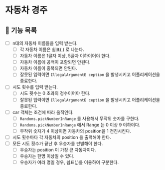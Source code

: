# 자동차 경주

## 🎯 기능 목록

- [ ] n대의 자동차 이름들을 입력 받는다.
    - [ ] 각 자동차 이름은 쉼표(,) 로 나눈다.
    - [ ] 자동차 이름은 1글자 이상, 5글자 이하이어야 한다.
    - [ ] 자동차 이름에 공백이 포함되면 안된다.
    - [ ] 자동차 이름이 중복되면 안된다.
    - [ ] 잘못된 입력이면 `IllegalArgumentE ception` 을 발생시키고 어플리케이션을 종료한다.
- [ ] 시도 횟수를 입력 받는다.
    - [ ] 시도 횟수는 0 초과의 정수이어야 한다.
    - [ ] 잘못된 입력이면 `IllegalArgumentE ception` 을 발생시키고 어플리케이션을 종료한다.
- [ ] car 객체는 조건에 따라 움직인다.
    - [ ] `Randoms.pickNumberInRange` 를 사용해서 무작위 숫자를 구한다.
    - [ ] `Randoms.pickNumberInRange` 에서 Range 는 0 이상 9 이하이다.
    - [ ] 무작위 숫자가 4 이상이면 자동차의 position을 1 전진시킨다.
- [ ] 시도 횟수마다 각 자동차의 position 을 출력해야 한다.
- [ ] 모든 시도 횟수가 끝난 후 우승자를 판별해야 한다.
    - [ ] 우승자는 position 이 가장 큰 자동차이다.
    - [ ] 우승자는 한명 이상일 수 있다.
    - [ ] 우승자가 여러 명일 경우, 쉼표(,)를 이용하여 구분한다. 
